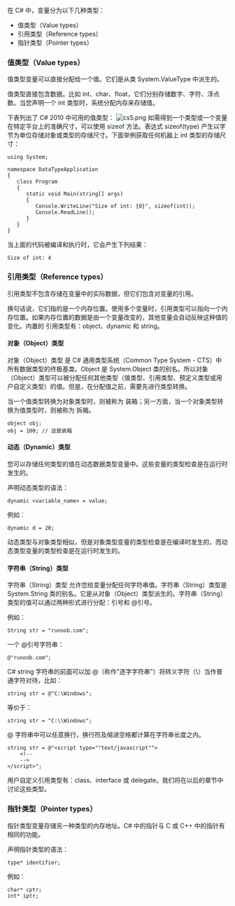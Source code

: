 在 C# 中，变量分为以下几种类型：

 - 值类型（Value types）
 - 引用类型（Reference types）
 - 指针类型（Pointer types）
### 值类型（Value types）
值类型变量可以直接分配给一个值。它们是从类 System.ValueType 中派生的。

值类型直接包含数据。比如 int、char、float，它们分别存储数字、字符、浮点数。当您声明一个 int 类型时，系统分配内存来存储值。

下表列出了 C# 2010 中可用的值类型：
![cs5.png](https://cdn.acwing.com/media/article/image/2022/11/10/192601_b323cbbb61-cs5.png) 
如需得到一个类型或一个变量在特定平台上的准确尺寸，可以使用 sizeof 方法。表达式 sizeof(type) 产生以字节为单位存储对象或类型的存储尺寸。下面举例获取任何机器上 int 类型的存储尺寸：
```
using System;

namespace DataTypeApplication
{
   class Program
   {
      static void Main(string[] args)
      {
         Console.WriteLine("Size of int: {0}", sizeof(int));
         Console.ReadLine();
      }
   }
}
```
当上面的代码被编译和执行时，它会产生下列结果：
```
Size of int: 4
```
### 引用类型（Reference types）
引用类型不包含存储在变量中的实际数据，但它们包含对变量的引用。

换句话说，它们指的是一个内存位置。使用多个变量时，引用类型可以指向一个内存位置。如果内存位置的数据是由一个变量改变的，其他变量会自动反映这种值的变化。内置的 引用类型有：object、dynamic 和 string。

#### 对象（Object）类型
对象（Object）类型 是 C# 通用类型系统（Common Type System - CTS）中所有数据类型的终极基类。Object 是 System.Object 类的别名。所以对象（Object）类型可以被分配任何其他类型（值类型、引用类型、预定义类型或用户自定义类型）的值。但是，在分配值之前，需要先进行类型转换。

当一个值类型转换为对象类型时，则被称为 装箱；另一方面，当一个对象类型转换为值类型时，则被称为 拆箱。
```
object obj;
obj = 100; // 这是装箱
```
#### 动态（Dynamic）类型
您可以存储任何类型的值在动态数据类型变量中。这些变量的类型检查是在运行时发生的。

声明动态类型的语法：
```
dynamic <variable_name> = value;
```
例如：
```
dynamic d = 20;
```
动态类型与对象类型相似，但是对象类型变量的类型检查是在编译时发生的，而动态类型变量的类型检查是在运行时发生的。
#### 字符串（String）类型
字符串（String）类型 允许您给变量分配任何字符串值。字符串（String）类型是 System.String 类的别名。它是从对象（Object）类型派生的。字符串（String）类型的值可以通过两种形式进行分配：引号和 @引号。

例如：
```
String str = "runoob.com";
```
一个 @引号字符串：
```
@"runoob.com";
```
C# string 字符串的前面可以加 @（称作"逐字字符串"）将转义字符（\）当作普通字符对待，比如：
```
string str = @"C:\Windows";
```
等价于：
```
string str = "C:\\Windows";
```
@ 字符串中可以任意换行，换行符及缩进空格都计算在字符串长度之内。
```
string str = @"<script type=""text/javascript"">
    <!--
    -->
</script>";
```
用户自定义引用类型有：class、interface 或 delegate。我们将在以后的章节中讨论这些类型。
### 指针类型（Pointer types）
指针类型变量存储另一种类型的内存地址。C# 中的指针与 C 或 C++ 中的指针有相同的功能。

声明指针类型的语法：
```
type* identifier;
```
例如：
```
char* cptr;
int* iptr;
```